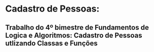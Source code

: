# Cadastro de Pessoas: 
## Trabalho do 4º bimestre de Fundamentos de Logica e Algoritmos: Cadastro de Pessoas utlizando Classas e Funções

 
